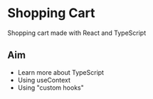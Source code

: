 # Shopping Cart

Shopping cart made with React and TypeScript

## Aim

- Learn more about TypeScript
- Using useContext
- Using "custom hooks"
